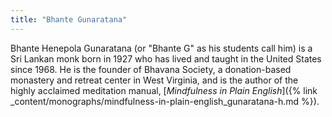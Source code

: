 ```yaml
---
title: "Bhante Gunaratana"
---
```


Bhante Henepola Gunaratana (or "Bhante G" as his students call him) is a Sri Lankan monk born in 1927 who has lived and taught in the United States since 1968. He is the founder of Bhavana Society, a donation-based monastery and retreat center in West Virginia, and is the author of the highly acclaimed meditation manual, [_Mindfulness in Plain English_]({% link _content/monographs/mindfulness-in-plain-english_gunaratana-h.md %}).

